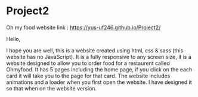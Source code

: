# Project2
Oh my food
website link : https://yus-uf246.github.io/Project2/

Hello, 

I hope you are well, this is a website created using html, css & sass (this website has no JavaScript). It is a fully responsive to any screen size, it is a website designed to allow you to order food for a restaurent called Ohmyfood. It has 5 pages including the home page, if you click on the each card it will take you to the page for that card. The website includes animations and a loader when you first open the website. I have designed it so that when on the website version.

